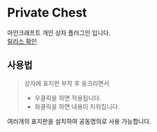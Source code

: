# Private Chest

마인크래프트 개인 상자 플러그인 입니다.  
[릴리스 확인](https://github.com/roor48/PrivateChest/releases)

## 사용법
> 상자에 표지판 부착 후 웅크리면서
> * 우클릭을 하면 적용됩니다.
> * 좌클릭을 하면 내용이 지워집니다.

여러개의 표지판을 설치하여 공동명의로 사용 가능합니다.
